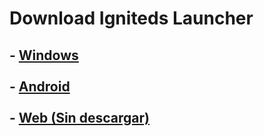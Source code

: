 # Download Igniteds Launcher

<h2>
  - <a href="https://github.com/IgnitedsStudios/Launcher/releases/download/ign-launcher-v.1/Igniteds.Launcher.exe">Windows</a><br><br>
  - <a href="https://github.com/IgnitedsStudios/Launcher/releases/download/ign-launcher-v.1/Igniteds.Launcher.apk">Android</a><br><br>
  - <a href="https://ignitedsstudios.github.io/Web-Launcher/web/">Web (Sin descargar)</a><br><br>
</h2>
